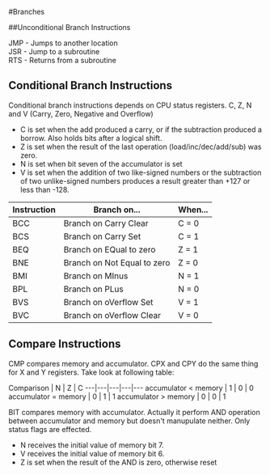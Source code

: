 #Branches

##Unconditional Branch Instructions

JMP - Jumps to another location  
JSR - Jump to a subroutine  
RTS - Returns from a subroutine

## Conditional Branch Instructions

Conditional branch instructions depends on CPU status registers. C, Z, N and V (Carry, Zero, Negative and Overflow)
+ C is set when the add produced a carry, or if the subtraction produced a borrow. Also holds bits after a logical shift.
+ Z is set when the result of the last operation (load/inc/dec/add/sub) was zero.
+ N is set when bit seven of the accumulator is set
+ V is set when the addition of two like-signed numbers or the subtraction of two unlike-signed numbers produces a result greater than +127 or less than -128.

Instruction | Branch on... | When... 
---|---|---
BCC  | Branch on Carry Clear|       C = 0  
BCS  | Branch on Carry Set|         C = 1  
BEQ  | Branch on EQual to zero|     Z = 1  
BNE  | Branch on Not Equal to zero| Z = 0  
BMI  | Branch on MInus|             N = 1  
BPL  | Branch on PLus|              N = 0  
BVS  | Branch on oVerflow Set|      V = 1  
BVC  | Branch on oVerflow Clear|    V = 0  
   
## Compare Instructions


CMP compares memory and accumulator. CPX and CPY do the same thing for X and Y registers. Take look at following table:

Comparison | N | Z | C
---|---|---|---|---
accumulator < memory | 1 | 0 | 0
accumulator = memory | 0 | 1 | 1
accumulator > memory | 0 | 0 | 1 

   
BIT compares memory with accumulator. Actually it perform AND operation between accumulator and memory but doesn't manupulate neither. Only status flags are effected.

+ N receives the initial value of memory bit 7.
+ V receives the initial value of memory bit 6.
+ Z is set when the result of the AND is zero, otherwise reset
